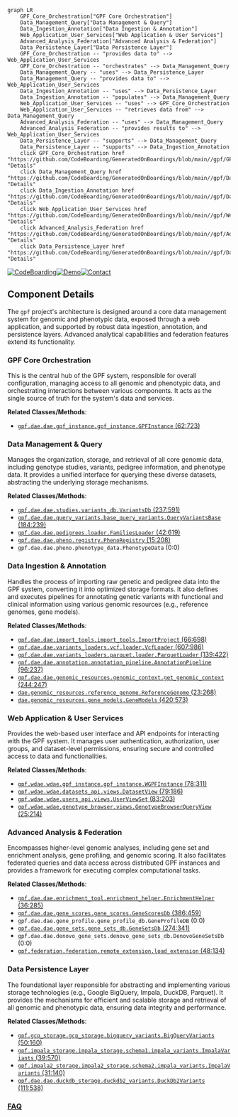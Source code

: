 ```mermaid
graph LR
    GPF_Core_Orchestration["GPF Core Orchestration"]
    Data_Management_Query["Data Management & Query"]
    Data_Ingestion_Annotation["Data Ingestion & Annotation"]
    Web_Application_User_Services["Web Application & User Services"]
    Advanced_Analysis_Federation["Advanced Analysis & Federation"]
    Data_Persistence_Layer["Data Persistence Layer"]
    GPF_Core_Orchestration -- "provides data to" --> Web_Application_User_Services
    GPF_Core_Orchestration -- "orchestrates" --> Data_Management_Query
    Data_Management_Query -- "uses" --> Data_Persistence_Layer
    Data_Management_Query -- "provides data to" --> Web_Application_User_Services
    Data_Ingestion_Annotation -- "uses" --> Data_Persistence_Layer
    Data_Ingestion_Annotation -- "populates" --> Data_Management_Query
    Web_Application_User_Services -- "uses" --> GPF_Core_Orchestration
    Web_Application_User_Services -- "retrieves data from" --> Data_Management_Query
    Advanced_Analysis_Federation -- "uses" --> Data_Management_Query
    Advanced_Analysis_Federation -- "provides results to" --> Web_Application_User_Services
    Data_Persistence_Layer -- "supports" --> Data_Management_Query
    Data_Persistence_Layer -- "supports" --> Data_Ingestion_Annotation
    click GPF_Core_Orchestration href "https://github.com/CodeBoarding/GeneratedOnBoardings/blob/main//gpf/GPF_Core_Orchestration.md" "Details"
    click Data_Management_Query href "https://github.com/CodeBoarding/GeneratedOnBoardings/blob/main//gpf/Data_Management_Query.md" "Details"
    click Data_Ingestion_Annotation href "https://github.com/CodeBoarding/GeneratedOnBoardings/blob/main//gpf/Data_Ingestion_Annotation.md" "Details"
    click Web_Application_User_Services href "https://github.com/CodeBoarding/GeneratedOnBoardings/blob/main//gpf/Web_Application_User_Services.md" "Details"
    click Advanced_Analysis_Federation href "https://github.com/CodeBoarding/GeneratedOnBoardings/blob/main//gpf/Advanced_Analysis_Federation.md" "Details"
    click Data_Persistence_Layer href "https://github.com/CodeBoarding/GeneratedOnBoardings/blob/main//gpf/Data_Persistence_Layer.md" "Details"
```
[![CodeBoarding](https://img.shields.io/badge/Generated%20by-CodeBoarding-9cf?style=flat-square)](https://github.com/CodeBoarding/GeneratedOnBoardings)[![Demo](https://img.shields.io/badge/Try%20our-Demo-blue?style=flat-square)](https://www.codeboarding.org/demo)[![Contact](https://img.shields.io/badge/Contact%20us%20-%20contact@codeboarding.org-lightgrey?style=flat-square)](mailto:contact@codeboarding.org)

## Component Details

The `gpf` project's architecture is designed around a core data management system for genomic and phenotypic data, exposed through a web application, and supported by robust data ingestion, annotation, and persistence layers. Advanced analytical capabilities and federation features extend its functionality.

### GPF Core Orchestration
This is the central hub of the GPF system, responsible for overall configuration, managing access to all genomic and phenotypic data, and orchestrating interactions between various components. It acts as the single source of truth for the system's data and services.


**Related Classes/Methods**:

- <a href="https://github.com/iossifovlab/gpf/blob/master/dae/dae/gpf_instance/gpf_instance.py#L62-L723" target="_blank" rel="noopener noreferrer">`gpf.dae.dae.gpf_instance.gpf_instance.GPFInstance` (62:723)</a>


### Data Management & Query
Manages the organization, storage, and retrieval of all core genomic data, including genotype studies, variants, pedigree information, and phenotype data. It provides a unified interface for querying these diverse datasets, abstracting the underlying storage mechanisms.


**Related Classes/Methods**:

- <a href="https://github.com/iossifovlab/gpf/blob/master/dae/dae/studies/variants_db.py#L237-L591" target="_blank" rel="noopener noreferrer">`gpf.dae.dae.studies.variants_db.VariantsDb` (237:591)</a>
- <a href="https://github.com/iossifovlab/gpf/blob/master/dae/dae/query_variants/base_query_variants.py#L184-L239" target="_blank" rel="noopener noreferrer">`gpf.dae.dae.query_variants.base_query_variants.QueryVariantsBase` (184:239)</a>
- <a href="https://github.com/iossifovlab/gpf/blob/master/dae/dae/pedigrees/loader.py#L42-L619" target="_blank" rel="noopener noreferrer">`gpf.dae.dae.pedigrees.loader.FamiliesLoader` (42:619)</a>
- <a href="https://github.com/iossifovlab/gpf/blob/master/dae/dae/pheno/registry.py#L15-L208" target="_blank" rel="noopener noreferrer">`gpf.dae.dae.pheno.registry.PhenoRegistry` (15:208)</a>
- `gpf.dae.dae.pheno.phenotype_data.PhenotypeData` (0:0)


### Data Ingestion & Annotation
Handles the process of importing raw genetic and pedigree data into the GPF system, converting it into optimized storage formats. It also defines and executes pipelines for annotating genetic variants with functional and clinical information using various genomic resources (e.g., reference genomes, gene models).


**Related Classes/Methods**:

- <a href="https://github.com/iossifovlab/gpf/blob/master/dae/dae/import_tools/import_tools.py#L66-L698" target="_blank" rel="noopener noreferrer">`gpf.dae.dae.import_tools.import_tools.ImportProject` (66:698)</a>
- <a href="https://github.com/iossifovlab/gpf/blob/master/dae/dae/variants_loaders/vcf/loader.py#L607-L986" target="_blank" rel="noopener noreferrer">`gpf.dae.dae.variants_loaders.vcf.loader.VcfLoader` (607:986)</a>
- <a href="https://github.com/iossifovlab/gpf/blob/master/dae/dae/variants_loaders/parquet/loader.py#L139-L422" target="_blank" rel="noopener noreferrer">`gpf.dae.dae.variants_loaders.parquet.loader.ParquetLoader` (139:422)</a>
- <a href="https://github.com/iossifovlab/gpf/blob/master/dae/dae/annotation/annotation_pipeline.py#L96-L237" target="_blank" rel="noopener noreferrer">`gpf.dae.dae.annotation.annotation_pipeline.AnnotationPipeline` (96:237)</a>
- <a href="https://github.com/iossifovlab/gpf/blob/master/dae/dae/genomic_resources/genomic_context.py#L244-L247" target="_blank" rel="noopener noreferrer">`gpf.dae.dae.genomic_resources.genomic_context.get_genomic_context` (244:247)</a>
- <a href="https://github.com/iossifovlab/gpf/blob/master/dae/dae/genomic_resources/reference_genome.py#L23-L268" target="_blank" rel="noopener noreferrer">`dae.genomic_resources.reference_genome.ReferenceGenome` (23:268)</a>
- <a href="https://github.com/iossifovlab/gpf/blob/master/dae/dae/genomic_resources/gene_models/gene_models.py#L420-L573" target="_blank" rel="noopener noreferrer">`dae.genomic_resources.gene_models.GeneModels` (420:573)</a>


### Web Application & User Services
Provides the web-based user interface and API endpoints for interacting with the GPF system. It manages user authentication, authorization, user groups, and dataset-level permissions, ensuring secure and controlled access to data and functionalities.


**Related Classes/Methods**:

- <a href="https://github.com/iossifovlab/gpf/blob/master/wdae/wdae/gpf_instance/gpf_instance.py#L78-L311" target="_blank" rel="noopener noreferrer">`gpf.wdae.wdae.gpf_instance.gpf_instance.WGPFInstance` (78:311)</a>
- <a href="https://github.com/iossifovlab/gpf/blob/master/wdae/wdae/datasets_api/views.py#L79-L186" target="_blank" rel="noopener noreferrer">`gpf.wdae.wdae.datasets_api.views.DatasetView` (79:186)</a>
- <a href="https://github.com/iossifovlab/gpf/blob/master/wdae/wdae/users_api/views.py#L83-L203" target="_blank" rel="noopener noreferrer">`gpf.wdae.wdae.users_api.views.UserViewSet` (83:203)</a>
- <a href="https://github.com/iossifovlab/gpf/blob/master/wdae/wdae/genotype_browser/views.py#L25-L214" target="_blank" rel="noopener noreferrer">`gpf.wdae.wdae.genotype_browser.views.GenotypeBrowserQueryView` (25:214)</a>


### Advanced Analysis & Federation
Encompasses higher-level genomic analyses, including gene set and enrichment analysis, gene profiling, and genomic scoring. It also facilitates federated queries and data access across distributed GPF instances and provides a framework for executing complex computational tasks.


**Related Classes/Methods**:

- <a href="https://github.com/iossifovlab/gpf/blob/master/dae/dae/enrichment_tool/enrichment_helper.py#L36-L285" target="_blank" rel="noopener noreferrer">`gpf.dae.dae.enrichment_tool.enrichment_helper.EnrichmentHelper` (36:285)</a>
- <a href="https://github.com/iossifovlab/gpf/blob/master/dae/dae/gene_scores/gene_scores.py#L386-L459" target="_blank" rel="noopener noreferrer">`gpf.dae.dae.gene_scores.gene_scores.GeneScoresDb` (386:459)</a>
- `gpf.dae.dae.gene_profile.gene_profile_db.GeneProfileDB` (0:0)
- <a href="https://github.com/iossifovlab/gpf/blob/master/dae/dae/gene_sets/gene_sets_db.py#L274-L341" target="_blank" rel="noopener noreferrer">`gpf.dae.dae.gene_sets.gene_sets_db.GeneSetsDb` (274:341)</a>
- `gpf.dae.dae.denovo_gene_sets.denovo_gene_sets_db.DenovoGeneSetsDb` (0:0)
- <a href="https://github.com/iossifovlab/gpf/blob/master/federation/federation/remote_extension.py#L48-L134" target="_blank" rel="noopener noreferrer">`gpf.federation.federation.remote_extension.load_extension` (48:134)</a>


### Data Persistence Layer
The foundational layer responsible for abstracting and implementing various storage technologies (e.g., Google BigQuery, Impala, DuckDB, Parquet). It provides the mechanisms for efficient and scalable storage and retrieval of all genomic and phenotypic data, ensuring data integrity and performance.


**Related Classes/Methods**:

- <a href="https://github.com/iossifovlab/gpf/blob/master/gcp_storage/gcp_storage/bigquery_variants.py#L50-L160" target="_blank" rel="noopener noreferrer">`gpf.gcp_storage.gcp_storage.bigquery_variants.BigQueryVariants` (50:160)</a>
- <a href="https://github.com/iossifovlab/gpf/blob/master/impala_storage/impala_storage/schema1/impala_variants.py#L39-L570" target="_blank" rel="noopener noreferrer">`gpf.impala_storage.impala_storage.schema1.impala_variants.ImpalaVariants` (39:570)</a>
- <a href="https://github.com/iossifovlab/gpf/blob/master/impala2_storage/impala2_storage/schema2/impala_variants.py#L31-L140" target="_blank" rel="noopener noreferrer">`gpf.impala2_storage.impala2_storage.schema2.impala_variants.ImpalaVariants` (31:140)</a>
- <a href="https://github.com/iossifovlab/gpf/blob/master/dae/dae/duckdb_storage/duckdb2_variants.py#L111-L538" target="_blank" rel="noopener noreferrer">`gpf.dae.dae.duckdb_storage.duckdb2_variants.DuckDb2Variants` (111:538)</a>




### [FAQ](https://github.com/CodeBoarding/GeneratedOnBoardings/tree/main?tab=readme-ov-file#faq)